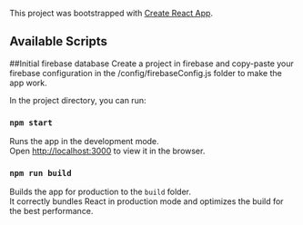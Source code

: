 This project was bootstrapped with [Create React App](https://github.com/facebook/create-react-app).

## Available Scripts

##Initial firebase database
Create a project in firebase and copy-paste your firebase configuration in the /config/firebaseConfig.js folder to make the app work.

In the project directory, you can run:

### `npm start`

Runs the app in the development mode.<br />
Open [http://localhost:3000](http://localhost:3000) to view it in the browser.


### `npm run build`

Builds the app for production to the `build` folder.<br />
It correctly bundles React in production mode and optimizes the build for the best performance.

